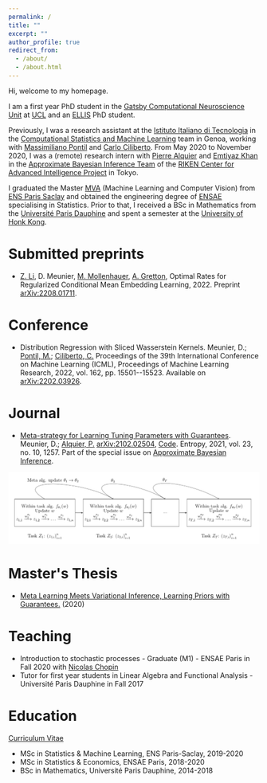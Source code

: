 ```yaml
---
permalink: /
title: ""
excerpt: ""
author_profile: true
redirect_from: 
  - /about/
  - /about.html
---
```


Hi, welcome to my homepage.

I am a first year PhD student in the [Gatsby Computational Neuroscience Unit](https://www.ucl.ac.uk/gatsby/study-and-work/phd-programme) at [UCL](https://www.ucl.ac.uk) and an [ELLIS](https://ellis.eu/phd-postdoc) PhD student.

Previously, I was a research assistant at the [Istituto Italiano di Tecnologia](https://iit.it) in the [Computational Statistics and Machine Learning](https://www.iit.it/research/lines/computational-statistics-and-machine-learning) team in Genoa, working with [Massimiliano Pontil](https://scholar.google.com/citations?user=lcOacs8AAAAJ&hl=en) and [Carlo Ciliberto](https://scholar.google.com/citations?user=XUcUAisAAAAJ&hl=en). From May 2020 to November 2020, I was a (remote) research intern with [Pierre Alquier](https://pierrealquier.github.io) and [Emtiyaz Khan](https://emtiyaz.github.io) in the [Approximate Bayesian Inference Team](https://team-approx-bayes.github.io "ApproxBayesTeam") of the [RIKEN Center for Advanced Intelligence Project](https://aip.riken.jp "RikenAIP") in Tokyo.

I graduated the Master [MVA](http://math.ens-paris-saclay.fr/version-francaise/formations/master-mva/) (Machine Learning and Computer Vision) from [ENS Paris Saclay](https://ens-paris-saclay.fr/en) and obtained the engineering degree of [ENSAE](https://www.ensae.fr/en/) specialising in Statistics. Prior to that, I received a BSc in Mathematics from the [Université Paris Dauphine](https://dauphine.psl.eu/en/) and spent a semester at the [University of Honk Kong](https://www.hku.hk). 

<!-- At RIKEN I worked on the theoretical aspects of Variational Inference and meta learning. My research interests span optimisation, reproducing kernel hilbert spaces, optimal transport and bayesian inference. I am particularly fond of functional analysis, measure and integration theory and high-dimensional probability.--> 

Submitted preprints
======
- [Z. Li](https://www.linkedin.com/in/zhu-l-145a2216a/?trk=public_profile_browsemap_profile-result-card_result-card_full-click&originalSubdomain=uk), D. Meunier, [M. Mollenhauer](https://scholar.google.de/citations?user=nxIcGXwAAAAJ&hl=en), [A. Gretton](https://www.gatsby.ucl.ac.uk/~gretton/), Optimal Rates for Regularized Conditional Mean Embedding Learning, 2022. Preprint [arXiv:2208.01711](https://arxiv.org/abs/2208.01711).

Conference
======
<!--<div class="container">
  <div class="image">
    <img style="float: right;" src="../images/gmm_ex.png" width="350"> 
  </div>
  <div class="text"> -->
- Distribution Regression with Sliced Wasserstein Kernels. Meunier, D.; [Pontil, M.](http://www0.cs.ucl.ac.uk/staff/m.pontil/); [Ciliberto, C.](https://cciliber.github.io) Proceedings of the 39th International Conference on Machine Learning (ICML), Proceedings of Machine Learning Research, 2022, vol. 162, pp. 15501--15523. Available on [arXiv:2202.03926](https://arxiv.org/abs/2202.03926).
<!--      </div>
    </div> -->
    
Journal
======
- [Meta-strategy for Learning Tuning Parameters with Guarantees](https://www.mdpi.com/1099-4300/23/10/1257). Meunier, D.; [Alquier, P.](https://pierrealquier.github.io/index.html) [arXiv:2102.02504](https://arxiv.org/abs/2102.02504), [Code](../files/supplement.zip). Entropy, 2021, vol. 23, no. 10, 1257. Part of the special issue on [Approximate Bayesian Inference](https://www.mdpi.com/journal/entropy/special_issues/approx_Bayes_inference).
<img src="../images/metagraph.png" width="700"> 

Master's Thesis
======
- [Meta Learning Meets Variational Inference, Learning Priors with Guarantees.](../files/RikenReport.pdf) (2020)

Teaching
======
- Introduction to stochastic processes - Graduate (M1) - ENSAE Paris in Fall 2020 with [Nicolas Chopin](https://nchopin.github.io)
- Tutor for first year students in Linear Algebra and Functional Analysis - Université Paris Dauphine in Fall 2017

Education
======

[Curriculum Vitae](../files/MeunierDimitriResume.pdf)

- MSc in Statistics & Machine Learning, ENS Paris-Saclay, 2019-2020
- MSc in Statistics & Economics, ENSAE Paris, 2018-2020
- BSc in Mathematics, Université Paris Dauphine, 2014-2018





